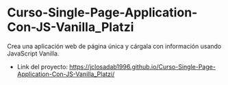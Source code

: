 # Curso-Single-Page-Application-Con-JS-Vanilla_Platzi
Crea una aplicación web de página única y cárgala con información usando JavaScript Vanilla. 

* Link del proyecto: https://jclosadab1996.github.io/Curso-Single-Page-Application-Con-JS-Vanilla_Platzi/

